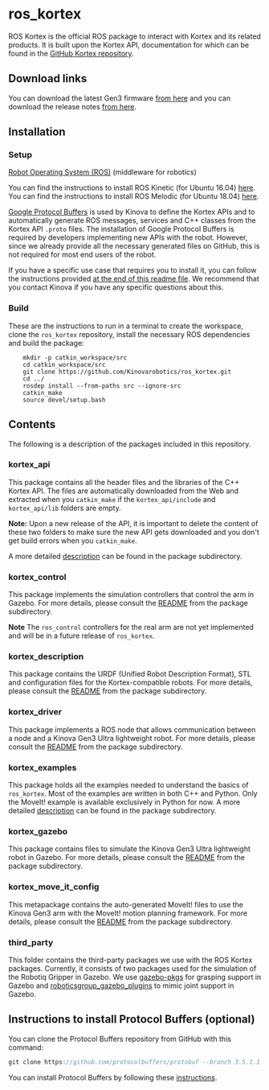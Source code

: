 # ros_kortex
ROS Kortex is the official ROS package to interact with Kortex and its related products. It is built upon the Kortex API, documentation for which can be found in the [GitHub Kortex repository](https://github.com/Kinovarobotics/kortex).

## Download links

You can download the latest Gen3 firmware [from here](https://artifactory.kinovaapps.com/artifactory/generic-local-public/kortex/gen3/2.0.0/Gen3-2.0.0.swu) and you can download the release notes [from here](https://artifactory.kinovaapps.com/artifactory/generic-local-public/kortex/gen3/2.0.0/RN-001_KINOVA_Gen3_Ultra_lightweight_robot-Release_Notes_EN_R04.pdf).

## Installation

### Setup

[Robot Operating System (ROS)](http://wiki.ros.org) (middleware for robotics)

You can find the instructions to install ROS Kinetic (for Ubuntu 16.04) [here](http://wiki.ros.org/kinetic/Installation/Ubuntu).
You can find the instructions to install ROS Melodic (for Ubuntu 18.04) [here](http://wiki.ros.org/melodic/Installation/Ubuntu).

[Google Protocol Buffers](https://developers.google.com/protocol-buffers/) is used by Kinova to define the Kortex APIs and to automatically generate ROS messages, services and C++ classes from the Kortex API `.proto` files. The installation of Google Protocol Buffers is required by developers implementing new APIs with the robot. However, since we already provide all the necessary generated files on GitHub, this is not required for most end users of the robot.

If you have a specific use case that requires you to install it, you can follow the instructions provided [at the end of this readme file](#protobuf-installation). We recommend that you contact Kinova if you have any specific questions about this.


### Build

These are the instructions to run in a terminal to create the workspace, clone the `ros_kortex` repository, install the necessary ROS dependencies and build the package:

        mkdir -p catkin_workspace/src
        cd catkin_workspace/src
        git clone https://github.com/Kinovarobotics/ros_kortex.git
        cd ../
        rosdep install --from-paths src --ignore-src
        catkin_make
        source devel/setup.bash

## Contents

The following is a description of the packages included in this repository.

### kortex_api
This package contains all the header files and the libraries of the C++ Kortex API. The files are automatically downloaded from the Web and extracted when you `catkin_make` if the `kortex_api/include` and `kortex_api/lib` folders are empty. 

**Note:**  Upon a new release of the API, it is important to delete the content of these two folders to make sure the new API gets downloaded and you don't get build errors when you `catkin_make`.

A more detailed [description](kortex_api/readme.md) can be found in the package subdirectory.

### kortex_control
This package implements the simulation controllers that control the arm in Gazebo. For more details, please consult the [README](kortex_control/readme.md) from the package subdirectory.

**Note** The `ros_control` controllers for the real arm are not yet implemented and will be in a future release of `ros_kortex`.

### kortex_description
This package contains the URDF (Unified Robot Description Format), STL and configuration files for the Kortex-compatible robots. For more details, please consult the [README](kortex_description/readme.md) from the package subdirectory.

### kortex_driver
This package implements a ROS node that allows communication between a node and a Kinova Gen3 Ultra lightweight robot. For more details, please consult the [README](kortex_driver/readme.md) from the package subdirectory.

### kortex_examples
This package holds all the examples needed to understand the basics of `ros_kortex`. Most of the examples are written in both C++ and Python. Only the MoveIt! example is available exclusively in Python for now.
A more detailed [description](kortex_examples/readme.md) can be found in the package subdirectory.

### kortex_gazebo
This package contains files to simulate the Kinova Gen3 Ultra lightweight robot in Gazebo. For more details, please consult the [README](kortex_gazebo/readme.md) from the package subdirectory.

### kortex_move_it_config
This metapackage contains the auto-generated MoveIt! files to use the Kinova Gen3 arm with the MoveIt! motion planning framework. For more details, please consult the [README](kortex_move_it_config/readme.md) from the package subdirectory.

### third_party
This folder contains the third-party packages we use with the ROS Kortex packages. Currently, it consists of two packages used for the simulation of the Robotiq Gripper in Gazebo. We use [gazebo-pkgs](third_party/gazebo-pkgs/README.md) for grasping support in Gazebo and [roboticsgroup_gazebo_plugins](third_party/roboticsgroup_gazebo_plugins/README.md) to mimic joint support in Gazebo.

<a id="protobuf-installation"></a>
## Instructions to install Protocol Buffers (optional)

You can clone the Protocol Buffers repository from GitHub with this command: 

```cpp
git clone https://github.com/protocolbuffers/protobuf --branch 3.5.1.1   (you must use this specific version)
```
You can install Protocol Buffers by following these [instructions](https://github.com/protocolbuffers/protobuf/blob/master/src/README.md).
